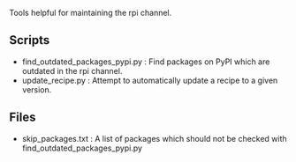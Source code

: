Tools helpful for maintaining the rpi channel.

## Scripts

* find_outdated_packages_pypi.py : Find packages on PyPI which are outdated in the rpi channel.
* update_recipe.py : Attempt to automatically update a recipe to a given version.

## Files
* skip_packages.txt : A list of packages which should not be checked with find_outdated_packages_pypi.py
